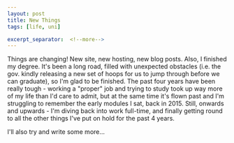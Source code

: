 ```yaml
---
layout: post
title: New Things
tags: [life, uni]

excerpt_separator:  <!--more-->
---
```


Things are changing! New site, new hosting, new blog posts. Also, I finished my degree. It's been a long road, filled with unexpected obstacles (i.e. the gov. kindly releasing a new set of hoops for us to jump through before we can graduate), so I'm glad to be finished. The past four years have been really tough - working a "proper" job and trying to study took up way more of my life than I'd care to admit, but at the same time it's flown past and I'm struggling to remember the early modules I sat, back in 2015. Still, onwards and upwards - I'm diving back into work full-time, and finally getting round to all the other things I've put on hold for the past 4 years.

I'll also try and write some more...
